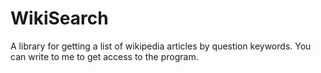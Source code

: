 # WikiSearch
A library for getting a list of wikipedia articles by question keywords. You can write to me to get access to the program.
